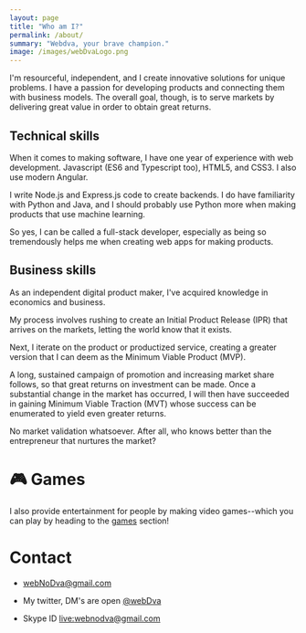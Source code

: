 ```yaml
---
layout: page
title: "Who am I?"
permalink: /about/
summary: "Webdva, your brave champion."
image: /images/webDvaLogo.png
---
```


I'm resourceful, independent, and I create innovative solutions for unique problems. I have a passion for developing products and connecting them with business models. The overall goal, though, is to serve markets by delivering great value in order to obtain great returns.

## Technical skills

When it comes to making software, I have one year of experience with web development. Javascript (ES6 and Typescript too), HTML5, and CSS3. I also use modern Angular.

I write Node.js and Express.js code to create backends. I do have familiarity with Python and Java, and I should probably use Python more when making products that use machine learning.

So yes, I can be called a full-stack developer, especially as being so tremendously helps me when creating web apps for making products.

## Business skills

As an independent digital product maker, I've acquired knowledge in economics and business.

My process involves rushing to create an Initial Product Release (IPR) that arrives on the markets, letting the world know that it exists.

Next, I iterate on the product or productized service, creating a greater version that I can deem as the Minimum Viable Product (MVP).

A long, sustained campaign of promotion and increasing market share follows, so that great returns on investment can be made. Once a substantial change in the market has occurred, I will then have succeeded in gaining Minimum Viable Traction (MVT) whose success can be enumerated to yield even greater returns.

No market validation whatsoever. After all, who knows better than the entrepreneur that nurtures the market?

# 🎮 Games

I also provide entertainment for people by making video games--which you can play by heading to the [games](/games/) section!

# Contact

 * [webNoDva@gmail.com](mailto:webNoDva@gmail.com)

 * My twitter, DM's are open [@webDva](https://twitter.com/webDva)

 * Skype ID [live:webnodva@gmail.com](live:webnodva@gmail.com)